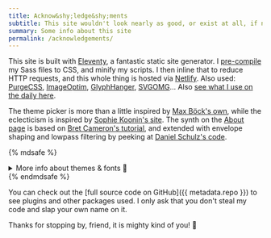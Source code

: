 ```yaml
---
title: Acknow&shy;ledge&shy;ments
subtitle: This site wouldn't look nearly as good, or exist at all, if not for…
summary: Some info about this site
permalink: /acknowledgements/
---
```


This site is built with [Eleventy](https://www.11ty.dev/), a fantastic static site generator. I [pre-compile](/blog/eleventy-asset-pipeline-precompiled-assets/) my Sass files to CSS, and minify my scripts. I then inline that to reduce HTTP requests, and this whole thing is hosted via [Netlify](https://netlify.com/). Also used: [PurgeCSS](https://purgecss.com), [ImageOptim](https://imageoptim.com/mac), [GlyphHanger](https://github.com/zachleat/glyphhanger), [SVGOMG](https://jakearchibald.github.io/svgomg/)… Also [see what I use on the daily here](/uses).

The theme picker is more than a little inspired by [Max Böck's own](https://mxb.dev), while the eclecticism is inspired by [Sophie Koonin's site](https://localghost.dev/). The synth on the [About page](/about/) is based on [Bret Cameron's tutorial](https://css-tricks.com/how-to-code-a-playable-synth-keyboard/), and extended with envelope shaping and lowpass filtering by peeking at [Daniel Schulz's code](https://iamschulz.com/building-a-synthesizer-in-javascript/).

{% mdsafe %}
<details class="expander">
    <summary class="cta expander-cta | u-width100" style="--btn-justify-content:center">More info about themes &amp; fonts 🎨</summary>
    <div class="expander-content">
        <ul>
            <li><strong>Dusk:</strong> A neon-infused, retrowave-inspired theme which is basically my entire online personality. It uses the gorgeous <a href="https://www.readvisions.com/marvin">Marvin Visions</a> typeface.</li>
            <li><strong>Dawn:</strong> This very-off-white theme aims to be a light-mode version of Dusk, with enough changes to give it its own spin.</li>
            <li><strong>Vapor:</strong> A vaporwave interpretation of a theme which was a lot of fun to make, I'll thank Sophie Koonin here again for embracing this aesthetic! <a href="https://www.dafont.com/vcr-osd-mono.font">VCR OSD Mono</a> was the obvious typeface choice.</li>
            <li><strong>Y2K:</strong> I grew up using Windows 98 and XP, so I kinda had to make this one as a little hommage. Don't miss out on the footer logo.</li>
            <li><strong>Neo-Tokyo:</strong> Retrowave is cool, but dystopian cyberpunk styles are cool too. This one is a little Akira-flavoured! The wide-as-heck headings are set in <a href="https://fonts.google.com/specimen/Syncopate">Syncopate</a>.</li>
            <li><strong>Campfire:</strong> Opposite from the previous one, this takes heavy inspiration from the video game Firewatch and <a href="http://ollymoss.com/#/firewatch/">Olly Moss</a>'s beautiful artwork, and goes for a "national parks" vibe, with headings looking perfect in <a href="https://www.dafont.com/hagona.font">Hagona</a>, and the shape of Mount Blanc in the homepage background, which is sometimes visible from my home town. The hero sections used most of <a href="https://codepen.io/scottkellum/details/poOWGQg">Scott Kellum</a>'s code for generative topography. (oh and also, <a href="https://alistairshepherd.uk/">Alistair</a> did all this better)</li>
        </ul>
    </div>
</details>
{% endmdsafe %}

You can check out the [full source code on GitHub]({{ metadata.repo }}) to see plugins and other packages used. I only ask that you don't steal my code and slap your own name on it.

Thanks for stopping by, friend, it is mighty kind of you! 👋